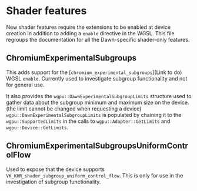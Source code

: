 # Shader features

New shader features require the extensions to be enabled at device creation in addition to adding a `enable` directive in the WGSL.
This file regroups the documentation for all the Dawn-specific shader-only features.

## ChromiumExperimentalSubgroups

This adds support for the [`chromium_experimental_subgroups`](Link to do) WGSL `enable`.
Currently used to investigate subgroup functionality and not for general use.

It also provides the `wgpu::DawnExperimentalSubgroupLimits` structure used to gather data about the subgroup minimum and maximum size on the device.
(the limit cannot be changed when requesting a device)
`wgpu::DawnExperimentalSubgroupLimits` is populated by chaining it to the `wgpu::SupportedLimits` in the calls to `wgpu::Adapter::GetLimits` and `wgpu::Device::GetLimits`.

## ChromiumExperimentalSubgroupsUniformControlFlow

Used to expose that the device supports `VK_KHR_shader_subgroup_uniform_control_flow`.
This is only for use in the investigation of subgroup functionality.

